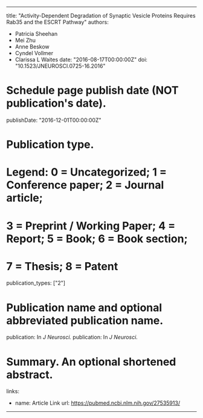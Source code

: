 
---
title: "Activity-Dependent Degradation of Synaptic Vesicle Proteins Requires Rab35 and the ESCRT Pathway"
authors:
- Patricia Sheehan 
- Mei Zhu
- Anne Beskow
- Cyndel Vollmer
- Clarissa L Waites 
date: "2016-08-17T00:00:00Z"
doi: "10.1523/JNEUROSCI.0725-16.2016"

# Schedule page publish date (NOT publication's date).
publishDate: "2016-12-01T00:00:00Z"

# Publication type.
# Legend: 0 = Uncategorized; 1 = Conference paper; 2 = Journal article;
# 3 = Preprint / Working Paper; 4 = Report; 5 = Book; 6 = Book section;
# 7 = Thesis; 8 = Patent
publication_types: ["2"]

# Publication name and optional abbreviated publication name.
publication: In *J Neurosci.*
publication: In *J Neurosci.*


# Summary. An optional shortened abstract.


links:
- name: Article Link
  url: https://pubmed.ncbi.nlm.nih.gov/27535913/
---

